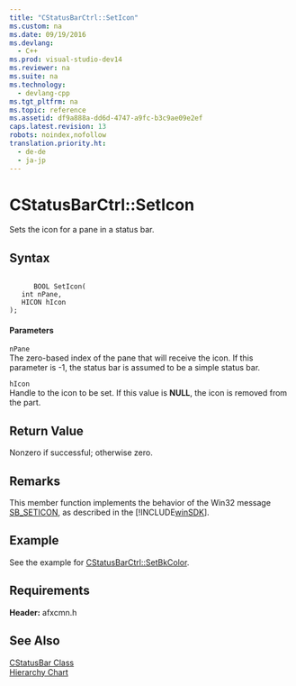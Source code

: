 ```yaml
---
title: "CStatusBarCtrl::SetIcon"
ms.custom: na
ms.date: 09/19/2016
ms.devlang: 
  - C++
ms.prod: visual-studio-dev14
ms.reviewer: na
ms.suite: na
ms.technology: 
  - devlang-cpp
ms.tgt_pltfrm: na
ms.topic: reference
ms.assetid: df9a888a-dd6d-4747-a9fc-b3c9ae09e2ef
caps.latest.revision: 13
robots: noindex,nofollow
translation.priority.ht: 
  - de-de
  - ja-jp
---
```

# CStatusBarCtrl::SetIcon
Sets the icon for a pane in a status bar.  
  
## Syntax  
  
```  
  
      BOOL SetIcon(  
   int nPane,  
   HICON hIcon   
);  
```  
  
#### Parameters  
 `nPane`  
 The zero-based index of the pane that will receive the icon. If this parameter is -1, the status bar is assumed to be a simple status bar.  
  
 `hIcon`  
 Handle to the icon to be set. If this value is **NULL**, the icon is removed from the part.  
  
## Return Value  
 Nonzero if successful; otherwise zero.  
  
## Remarks  
 This member function implements the behavior of the Win32 message [SB_SETICON](http://msdn.microsoft.com/library/windows/desktop/bb760755), as described in the [!INCLUDE[winSDK](../vs140/includes/winSDK_md.md)].  
  
## Example  
 See the example for [CStatusBarCtrl::SetBkColor](../vs140/CStatusBarCtrl--SetBkColor.md).  
  
## Requirements  
 **Header:** afxcmn.h  
  
## See Also  
 [CStatusBar Class](../vs140/CStatusBar-Class.md)   
 [Hierarchy Chart](../vs140/Hierarchy-Chart.md)